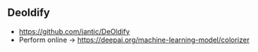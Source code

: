 ## Deoldify
* https://github.com/jantic/DeOldify
* Perform online -> https://deepai.org/machine-learning-model/colorizer